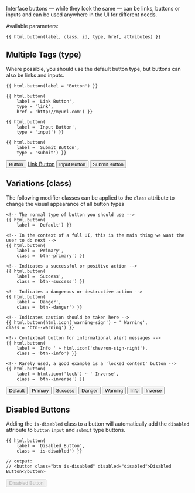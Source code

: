 Interface buttons — while they look the same — can be links, buttons or inputs and can be used anywhere in the UI for different needs.

Available parameters:

    {{ html.button(label, class, id, type, href, attributes) }}

## Multiple Tags (type)

Where possible, you should use the default button type, but buttons can also be links and inputs. 

    {{ html.button(label = 'Button') }}

    {{ html.button(
        label = 'Link Button', 
        type = 'link', 
        href = 'http://myurl.com') }}

    {{ html.button(
        label = 'Input Button', 
        type = 'input') }}

    {{ html.button(
        label = 'Submit Button', 
        type = 'submit') }}
    
<button class="btn">Button</button> <a href="http://myurl.com" class="btn" role="button">Link Button</a> <input type="button" class="btn" value="Input Button" /> <input type="submit" class="btn" value="Submit Button" />

## Variations (class)

The following modifier classes can be applied to the `class` attribute to change the visual appearance of all button types

    <!-- The normal type of button you should use -->
    {{ html.button(
        label = 'Default') }}
    
    <!-- In the context of a full UI, this is the main thing we want the user to do next -->
    {{ html.button(
        label = 'Primary', 
        class = 'btn--primary') }}
    
    <!-- Indicates a successful or positive action -->
    {{ html.button(
        label = 'Success', 
        class = 'btn--success') }}
    
    <!-- Indicates a dangerous or destructive action -->
    {{ html.button(
        label = 'Danger', 
        class = 'btn--danger') }}
    
    <!-- Indicates caution should be taken here -->
    {{ html.button(html.icon('warning-sign') ~ ' Warning', 
    class = 'btn--warning') }}
    
    <!-- Contextual button for informational alert messages -->
    {{ html.button(
        label = 'Info ' ~ html.icon('chevron-sign-right'), 
        class = 'btn--info') }}
    
    <!-- Rarely used, a good example is a 'locked content' button -->
    {{ html.button(
        label = html.icon('lock') ~ ' Inverse', 
        class = 'btn--inverse') }}
    
<button class="btn">Default</button> <button class="btn btn--primary">Primary</button> <button class="btn btn--success">Success</button> <button class="btn btn--danger">Danger</button> <button class="btn btn--warning"><i class="icon-warning-sign"></i> Warning</button> <button class="btn btn--info">Info <i class="icon-chevron-sign-right"></i></button> <button class="btn btn--inverse"><i class="icon-lock"></i> Inverse</button>
    
## Disabled Buttons

Adding the `is-disabled` class to a button will automatically add the `disabled` attribute to `button` `input` and `submit` type buttons.

    {{ html.button(
        label = 'Disabled Button', 
        class = 'is-disabled') }}

    // output:
    // <button class="btn is-disabled" disabled="disabled">Disabled Button</button>
    
<button class="btn is-disabled" disabled>Disabled Button</button>